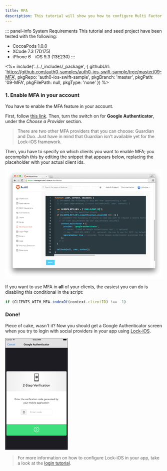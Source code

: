 ```yaml
---
title: MFA
description: This tutorial will show you how to configure Multi Factor Authentication (MFA) via Google Authenticator in your app.
---
```


::: panel-info System Requirements
This tutorial and seed project have been tested with the following:

- CocoaPods 1.0.0
- XCode 7.3 (7D175)
- iPhone 6 - iOS 9.3 (13E230)
  :::

<%= include('../../_includes/_package', {
  githubUrl: 'https://github.com/auth0-samples/auth0-ios-swift-sample/tree/master/09-MFA',
  pkgRepo: 'auth0-ios-swift-sample',
  pkgBranch: 'master',
  pkgPath: '09-MFA',
  pkgFilePath: null,
  pkgType: 'none'
}) %>

### 1. Enable MFA in your account

You have to enable the MFA feature in your account. 

First, follow [this link](${uiURL}/#/multifactor). Then, turn the switch on for **Google Authenticator**, under the *Choose a Provider* section.

> There are two other MFA providers that you can choose: Guardian and Duo. Just have in mind that Guardian isn't available yet for the Lock-iOS framework.

Then, you have to specify on which clients you want to enable MFA; you accomplish this by editing the snippet that appears below, replacing the placeholder with your actual client ids.

![MFA Rule Screenshot](/media/articles/mfa/mfa-native/mfa-native-02.png)

If you want to use MFA in **all** of your clients, the easiest you can do is disabling this conditional in the script:

```javascript
if (CLIENTS_WITH_MFA.indexOf(context.clientID) !== -1)
```

### Done!

Piece of cake, wasn't it? Now you should get a Google Authenticator screen when you try to login with social providers in your app using [Lock-iOS](https://github.com/auth0/Lock.iOS-OSX).

![MFA Rule Screenshot](/media/articles/mfa/mfa-native/mfa-native-09.png)

> For more information on how to configure Lock-iOS in your app, take a look at the [login tutorial](01-login.md).
